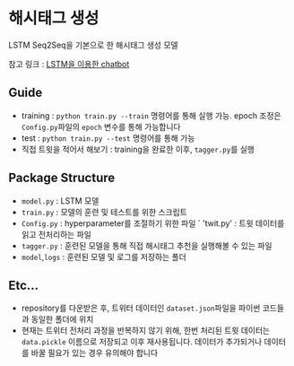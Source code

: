 # 해시태그 생성 

LSTM Seq2Seq을 기본으로 한 해시태그 생성 모델

참고 링크 : [LSTM을 이용한 chatbot](https://github.com/golbin/TensorFlow-Tutorials/tree/master/10%20-%20RNN/ChatBot)


## Guide
* training : `python train.py --train` 명령어를 통해 실행 가능. epoch 조정은 `Config.py`파일의 `epoch` 변수를 통해 가능합니다
* test : `python train.py --test` 명령어를 통해 가능
* 직접 트윗을 적어서 해보기 : training을 완료한 이후, `tagger.py`를 실행

## Package Structure
- `model.py` : LSTM 모델
- `train.py` : 모델의 훈련 및 테스트를 위한 스크립트
- `Config.py` : hyperparameter를 조절하기 위한 파일
` 'twit.py' : 트윗 데이터를 읽고 전처리하는 파일
- `tagger.py` : 훈련된 모델을 통해 직접 해시태그 추천을 실행해볼 수 있는 파일
- `model`,`logs` : 훈련된 모델 및 로그를 저장하는 폴더


## Etc...
- repository를 다운받은 후, 트위터 데이터인 `dataset.json`파일을 파이썬 코드들과 동일한 폴더에 위치
- 현재는 트위터 전처리 과정을 반복하지 않기 위해, 한번 처리된 트윗 데이터는 `data.pickle` 이름으로 저장되고 이후 재사용됩니다. 데이터가 추가되거나 데이터를 바꿀 필요가 있는 경우 유의해야 합니다
